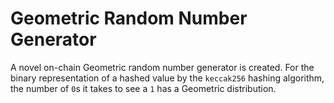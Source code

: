 # Geometric Random Number Generator
A novel on-chain Geometric random number generator is created. For the binary representation of a hashed value by the `keccak256` hashing algorithm, the number of `0`s it takes to see a `1` has a Geometric distribution.


